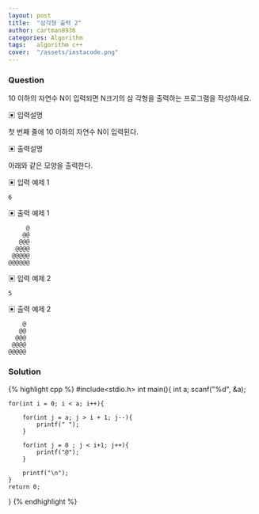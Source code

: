 ```yaml
---
layout: post
title:  "삼각형 출력 2"
author: cartman8936
categories: Algorithm
tags:	algorithm c++
cover:  "/assets/instacode.png"
---
```


### Question
10 이하의 자연수 N이 입력되면 N크기의 삼
각형을 출력하는 프로그램을 작성하세요.


▣ 입력설명 

첫 번째 줄에 10 이하의 자연수 N이 입력된다.


▣ 출력설명 

아래와 같은 모양을 출력한다.


▣ 입력 예제 1
```
6
```

▣ 출력 예제 1
```
     @
    @@
   @@@
  @@@@
 @@@@@
@@@@@@

```
▣ 입력 예제 2
```
5
```

▣ 출력 예제 2
```
    @
   @@
  @@@
 @@@@
@@@@@

```

### Solution

{% highlight cpp %}
#include<stdio.h>
int main(){
	int a;
	scanf("%d", &a);
	
	for(int i = 0; i < a; i++){
		
		for(int j = a; j > i + 1; j--){
			printf(" ");
		}
				
		for(int j = 0 ; j < i+1; j++){
			printf("@");	
	    }
		
		printf("\n");
	}
	return 0;
}
{% endhighlight %}


